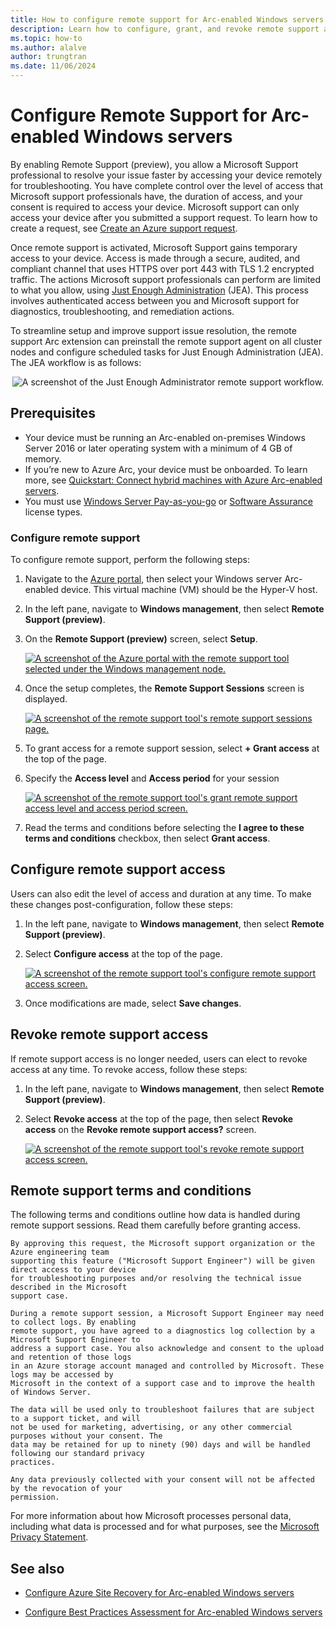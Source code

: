 ```yaml
---
title: How to configure remote support for Arc-enabled Windows servers (preview)
description: Learn how to configure, grant, and revoke remote support assistance for your Arc-enabled Windows server.
ms.topic: how-to
ms.author: alalve
author: trungtran
ms.date: 11/06/2024
---
```


# Configure Remote Support for Arc-enabled Windows servers

By enabling Remote Support (preview), you allow a Microsoft Support professional to resolve your issue faster by accessing your device remotely for troubleshooting. You have complete control over the level of access that Microsoft support professionals have, the duration of access, and your consent is required to access your device. Microsoft support can only access your device after you submitted a support request. To learn how to create a request, see [Create an Azure support request](/azure/azure-portal/supportability/how-to-create-azure-support-request).

Once remote support is activated, Microsoft Support gains temporary access to your device. Access is made through a secure, audited, and compliant channel that uses HTTPS over port 443 with TLS 1.2 encrypted traffic. The actions Microsoft support professionals can perform are limited to what you allow, using [Just Enough Administration](/powershell/scripting/security/remoting/jea/overview) (JEA). This process involves authenticated access between you and Microsoft support for diagnostics, troubleshooting, and remediation actions.

To streamline setup and improve support issue resolution, the remote support Arc extension can preinstall the remote support agent on all cluster nodes and configure scheduled tasks for Just Enough Administration (JEA). The JEA workflow is as follows:

<p align="center">
<img src="../media/azure-arc/azure-arc-remote-support-just-enough-administration.png" alt="A screenshot of the Just Enough Administrator remote support workflow."></p>

## Prerequisites

- Your device must be running an Arc-enabled on-premises Windows Server 2016 or later operating system with a minimum of 4 GB of memory.
- If you’re new to Azure Arc, your device must be onboarded. To learn more, see [Quickstart: Connect hybrid machines with Azure Arc-enabled servers](/azure/azure-arc/servers/learn/quick-enable-hybrid-vm).
- You must use [Windows Server Pay-as-you-go](../../get-started/windows-server-pay-as-you-go.md) or [Software Assurance](/azure/azure-arc/servers/windows-server-management-overview) license types.

### Configure remote support

To configure remote support, perform the following steps:

1. Navigate to the [Azure portal](https://portal.azure.com/), then select your Windows server Arc-enabled device. This virtual machine (VM) should be the Hyper-V host.
1. In the left pane, navigate to **Windows management**, then select **Remote Support (preview)**.
1. On the **Remote Support (preview)** screen, select **Setup**.

   [ ![A screenshot of the Azure portal with the remote support tool selected under the Windows management node.](../media/azure-arc/azure-arc-remote-support.png)](../media/azure-arc/azure-arc-remote-support.png#lightbox)

1. Once the setup completes, the **Remote Support Sessions** screen is displayed.

   [ ![A screenshot of the remote support tool's remote support sessions page.](../media/azure-arc/azure-arc-remote-support-sessions.png)](../media/azure-arc/azure-arc-remote-support-sessions.png#lightnox)

1. To grant access for a remote support session, select **+ Grant access** at the top of the page.
1. Specify the **Access level** and **Access period** for your session

   [ ![A screenshot of the remote support tool's grant remote support access level and access period screen.](../media/azure-arc/azure-arc-remote-support-grant-remote-support-access.png)](../media/azure-arc/azure-arc-remote-support-grant-remote-support-access.png#lightbox)

1. Read the terms and conditions before selecting the **I agree to these terms and conditions** checkbox, then select **Grant access**.

## Configure remote support access

Users can also edit the level of access and duration at any time. To make these changes post-configuration, follow these steps:

1. In the left pane, navigate to **Windows management**, then select **Remote Support (preview)**.
1. Select **Configure access** at the top of the page.

   [ ![A screenshot of the remote support tool's configure remote support access screen.](../media/azure-arc/azure-arc-remote-support-configure-remote-support-access.png)](../media/azure-arc/azure-arc-remote-support-configure-remote-support-access.png#lightbox)

1. Once modifications are made, select **Save changes**.

## Revoke remote support access

If remote support access is no longer needed, users can elect to revoke access at any time. To revoke access, follow these steps:

1. In the left pane, navigate to **Windows management**, then select **Remote Support (preview)**.
1. Select **Revoke access** at the top of the page, then select **Revoke access** on the **Revoke remote support access?** screen.

   [ ![A screenshot of the remote support tool's revoke remote support access screen.](../media/azure-arc/azure-arc-remote-support-revoke-remote-support-access.png)](../media/azure-arc/azure-arc-remote-support-revoke-remote-support-access.png#lightbox)

## Remote support terms and conditions

The following terms and conditions outline how data is handled during remote support sessions. Read them carefully before granting access.

```
By approving this request, the Microsoft support organization or the Azure engineering team
supporting this feature ("Microsoft Support Engineer") will be given direct access to your device
for troubleshooting purposes and/or resolving the technical issue described in the Microsoft
support case.

During a remote support session, a Microsoft Support Engineer may need to collect logs. By enabling
remote support, you have agreed to a diagnostics log collection by a Microsoft Support Engineer to
address a support case. You also acknowledge and consent to the upload and retention of those logs
in an Azure storage account managed and controlled by Microsoft. These logs may be accessed by
Microsoft in the context of a support case and to improve the health of Windows Server.

The data will be used only to troubleshoot failures that are subject to a support ticket, and will
not be used for marketing, advertising, or any other commercial purposes without your consent. The
data may be retained for up to ninety (90) days and will be handled following our standard privacy
practices.

Any data previously collected with your consent will not be affected by the revocation of your
permission.
```

For more information about how Microsoft processes personal data, including what data is processed and for what purposes, see the [Microsoft Privacy Statement](https://www.microsoft.com/privacy/privacystatement).

## See also

- [Configure Azure Site Recovery for Arc-enabled Windows servers](azure-site-recovery-for-windows-server.md)

- [Configure Best Practices Assessment for Arc-enabled Windows servers](best-practices-assessment-for-windows-server.md)
